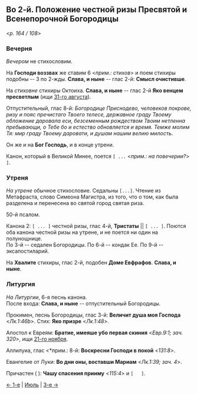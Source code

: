 
## Во 2-й. Положение честной ризы Пресвятой и Всенепорочной Богородицы

<*p. 164 / 108*>

### Вечерня

*Вечером* не стихословим. 

На **Господи воззвах** же ставим 6 <*прим.: стихов*> и поем стихиры подобны -- 3 по 2-жды. 
**Слава, и ныне** -- глас 2-й: **Смысл очистивше**.  

На *стиховне* стихиры Октоиха. 
**Слава, и ныне** -- глас 2-й **Яко венцем пресветлым** (ищи [31-го августа](../08_august/08_31_MES.ru.md)).  

Отпустительный, глас 8-й: *Богородице Приснодево, человеков покрове, ризу и пояс пречистаго Твоего телесе, 
державное граду Твоему обложение даровала еси, безсеменным рождеством Твоим нетленна пребывающи, 
о Тебе бо и естество обновляется и время. Темже молим Тя: мир граду Твоему даровати, и душам нашим 
велию милость*. 

Он же и на **Бог Господь**, и в конце утрени.

Канон, который в Великой Минее, поется `[ ...` <*прим.: на повечерии?*> `]`. 

### Утреня

*На утрене* обычное стихословие. 
Седальны `[...]`. 
Чтение из Метафраста, слово Симеона Магистра, из того, что о том, как была разделена и перенесена во святой
город святая риза.  
 
50-й псалом.  
 
Канона 2: `[ ... ]` честной ризы, глас 4-й, **Тристаты** || `[ ... ]`. Поются оба канона честной ризы 
на утрене, и не поется ни один на полунощнице.  
По 3-й -- седален Богородицы. 
По 6-й -- кондак Ее. 
По 9-й -- эксапостиларий. 

На **Хвалите** стихиры, глас 2-й, подобен **Доме Евфрафов**. **Слава, и ныне**.  

### Литургия

*На Литургии*, 6-я песнь канона.  
После входа: **Слава, и ныне** -- отпустительный Богородицы.   

Прокимен, песнь Богородицы, глас 3-й: **Величит душа моя Господа** <*Лк.1:46b*>. 
Стих: **Яко призре** <*Лк.1:48*>. 

Апостол к Евреям: **Братие, имеяше убо первая скиния** <*Евр.9:1; зач. 320*>, 
ищи [21-го ноября](../11_november/11_21_MES.ru.md). 

Аллилуиа, глас <*прим.: 8-й: **Воскресни Господи в покой** <*131:8*>.
 
Евангелие от Луки: **Во дни оны, воставши Мариам** <*Лк.1:39; зач. 4*>. 
 
Причастен (  ): **Чашу спасения прииму** <*115:4*> и `[   ]`.  
 
[← 1-е](07_01_MES.ru.md) | [Июль](README.md#2-й) | [3-е →](07_03_MES.ru.md)
